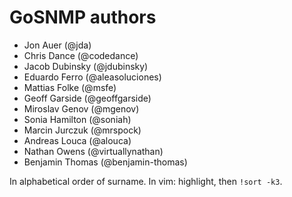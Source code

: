 # GoSNMP authors

* Jon Auer (@jda)
* Chris Dance (@codedance)
* Jacob Dubinsky (@jdubinsky)
* Eduardo Ferro (@aleasoluciones)
* Mattias Folke (@msfe)
* Geoff Garside (@geoffgarside)
* Miroslav Genov (@mgenov)
* Sonia Hamilton (@soniah)
* Marcin Jurczuk (@mrspock)
* Andreas Louca (@alouca)
* Nathan Owens (@virtuallynathan)
* Benjamin Thomas (@benjamin-thomas)

In alphabetical order of surname. In vim: highlight, then `!sort -k3`.
